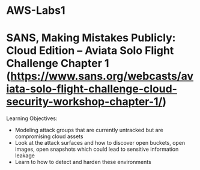 # AWS-Labs1
# SANS, Making Mistakes Publicly: Cloud Edition – Aviata Solo Flight Challenge Chapter 1 (https://www.sans.org/webcasts/aviata-solo-flight-challenge-cloud-security-workshop-chapter-1/)
Learning Objectives:
- Modeling attack groups that are currently untracked but are compromising cloud assets
- Look at the attack surfaces and how to discover open buckets, open images, open snapshots which could lead to sensitive information leakage
- Learn to how to detect and harden these environments
